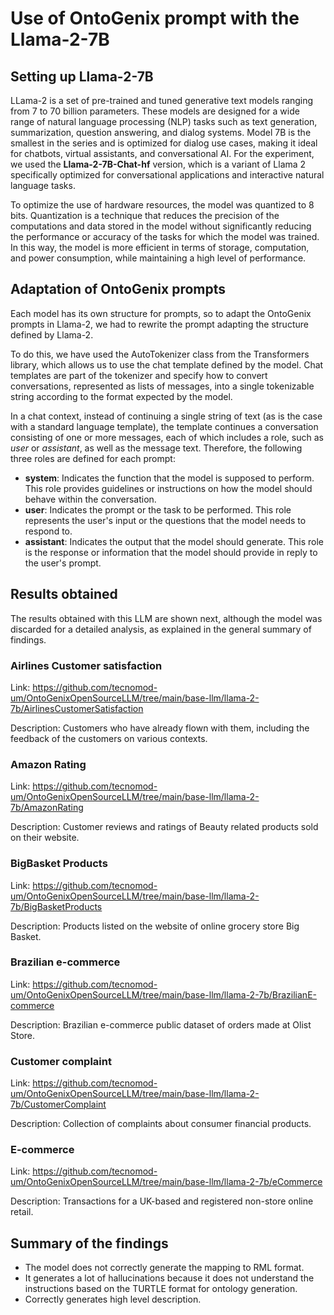 # Use of OntoGenix prompt with the Llama-2-7B

## Setting up Llama-2-7B

LLama-2 is a set of pre-trained and tuned generative text models ranging from 7 to 70 billion parameters. These models are designed for a wide range of natural language processing (NLP) tasks such as text generation, summarization, question answering, and dialog systems. Model 7B is the smallest in the series and is optimized for dialog use cases, making it ideal for chatbots, virtual assistants, and conversational AI. For the experiment, we used the **Llama-2-7B-Chat-hf** version, which is a variant of Llama 2 specifically optimized for conversational applications and interactive natural language tasks. 

To optimize the use of hardware resources, the model was quantized to 8 bits. Quantization is a technique that reduces the precision of the computations and data stored in the model without significantly reducing the performance or accuracy of the tasks for which the model was trained. In this way, the model is more efficient in terms of storage, computation, and power consumption, while maintaining a high level of performance. 


## Adaptation of OntoGenix prompts

Each model has its own structure for prompts, so to adapt the OntoGenix prompts in Llama-2, we had to rewrite the prompt adapting the structure defined by Llama-2. 

To do this, we have used the AutoTokenizer class from the Transformers library, which allows us to use the chat template defined by the model.  Chat templates are part of the tokenizer and specify how to convert conversations, represented as lists of messages, into a single tokenizable string according to the format expected by the model. 

In a chat context, instead of continuing a single string of text (as is the case with a standard language template), the template continues a conversation consisting of one or more messages, each of which includes a role, such as *user* or *assistant*, as well as the message text. Therefore, the following three roles are defined for each prompt:

- **system**: Indicates the function that the model is supposed to perform. This role provides guidelines or instructions on how the model should behave within the conversation.
- **user**:  Indicates the prompt or the task to be performed. This role represents the user's input or the questions that the model needs to respond to.
- **assistant**:  Indicates the output that the model should generate. This role is the response or information that the model should provide in reply to the user's prompt.

## Results obtained

The results obtained with this LLM are shown next, although the model was discarded for a detailed analysis, as explained in the general summary of findings.

### Airlines Customer satisfaction

Link: https://github.com/tecnomod-um/OntoGenixOpenSourceLLM/tree/main/base-llm/llama-2-7b/AirlinesCustomerSatisfaction

Description: Customers who have already flown with them, including the feedback of the customers on various contexts. 

### Amazon Rating

Link: https://github.com/tecnomod-um/OntoGenixOpenSourceLLM/tree/main/base-llm/llama-2-7b/AmazonRating

Description: Customer reviews and ratings of Beauty related products sold on their website.


### BigBasket Products

Link: https://github.com/tecnomod-um/OntoGenixOpenSourceLLM/tree/main/base-llm/llama-2-7b/BigBasketProducts

Description: Products listed on the website of online grocery store Big Basket.


###  Brazilian e-commerce

Link: https://github.com/tecnomod-um/OntoGenixOpenSourceLLM/tree/main/base-llm/llama-2-7b/BrazilianE-commerce

Description: Brazilian e-commerce public dataset of orders made at Olist Store.


### Customer complaint

Link: https://github.com/tecnomod-um/OntoGenixOpenSourceLLM/tree/main/base-llm/llama-2-7b/CustomerComplaint

Description: Collection of complaints about consumer financial products.


### E-commerce

Link: https://github.com/tecnomod-um/OntoGenixOpenSourceLLM/tree/main/base-llm/llama-2-7b/eCommerce

Description: Transactions for a UK-based and registered non-store online retail.


## Summary of the findings

- The model does not correctly generate the mapping to RML format.
- It generates a lot of hallucinations because it does not understand the instructions based on the TURTLE format for ontology generation.
- Correctly generates high level description.

